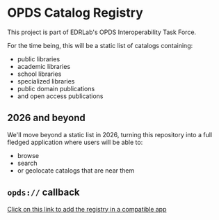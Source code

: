# OPDS Catalog Registry

This project is part of EDRLab's OPDS Interoperability Task Force.

For the time being, this will be a static list of catalogs containing:

- public libraries
- academic libraries
- school libraries
- specialized libraries
- public domain publications
- and open access publications

## 2026 and beyond

We'll move beyond a static list in 2026, turning this repository into a full fledged application where users will be able to:

- browse
- search
- or geolocate catalogs that are near them

## `opds://` callback

<a href="opds://edrlab.github.io/catalog-registry/index.json">Click on this link to add the registry in a compatible app</a>
